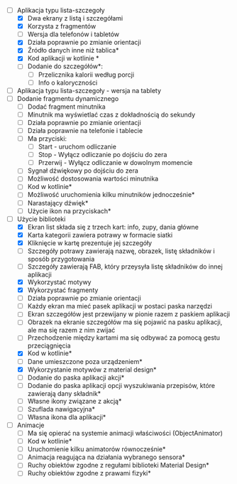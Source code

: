 - [ ] Aplikacja typu lista-szczegoły
    - [x] Dwa ekrany z listą i szczegółami
    - [x] Korzysta z fragmentów
    - [ ] Wersja dla telefonów i tabletów
    - [x] Działa poprawnie po zmianie orientacji
    - [x] Źródło danych inne niż tablica\*
    - [x] Kod aplikacji w kotlinie \*
    - [ ] Dodanie do szczegółów\*:
        - [ ] Przelicznika kalorii według porcji
        - [ ] Info o kaloryczności
- [ ] Aplikacja typu lista-szczegoły - wersja na tablety
- [ ] Dodanie fragmentu dynamicznego
    - [ ] Dodać fragment minutnika
    - [ ] Minutnik ma wyświetlać czas z dokładnością do sekundy
    - [ ] Działa poprawnie po zmianie orientacji
    - [ ] Działa poprawnie na telefonie i tablecie
    - [ ] Ma przyciski:
        - [ ] Start - uruchom odliczanie
        - [ ] Stop - Wyłącz odliczanie po dojściu do zera
        - [ ] Przerwij - Wyłącz odliczanie w dowolnym momencie
    - [ ] Sygnał dźwiękowy po dojściu do zera
    - [ ] Możliwość dostosowania wartości minutnika
    - [ ] Kod w kotlinie\*
    - [ ] Możliwość uruchomienia kilku minutników jednocześnie\*
    - [ ] Narastający dźwięk\*
    - [ ] Użycie ikon na przyciskach\*
- [ ] Użycie biblioteki
    - [x] Ekran list składa się z trzech kart: info, zupy, dania główne
    - [x] Karta kategorii zawiera potrawy w formacie siatki
    - [x] Kliknięcie w kartę prezentuje jej szczegóły
    - [ ] Szczegóły potrawy zawierają nazwę, obrazek, listę składników i sposób przygotowania
    - [ ] Szczegóły zawierają FAB, który przeysyła listę składników do innej aplikacji
    - [x] Wykorzystać motywy
    - [x] Wykorzystać fragmenty
    - [ ] Działa poprawnie po zmianie orientacji
    - [ ] Każdy ekran ma mieć pasek aplikacji w postaci paska narzędzi
    - [ ] Ekran szczegółów jest przewijany w pionie razem z paskiem aplikacji
    - [ ] Obrazek na ekranie szczegółów ma się pojawić na pasku aplikacji, ale ma się razem z nim
      zwijać
    - [ ] Przechodzenie między kartami ma się odbywać za pomocą gestu przeciągnięcia
    - [x] Kod w kotlinie\*
    - [ ] Dane umieszczone poza urządzeniem\*
    - [x] Wykorzystanie motywów z material design\*
    - [ ] Dodanie do paska aplikacji akcji\*
    - [ ] Dodanie do paska aplikacji opcji wyszukiwania przepisów, które zawierają dany składnik\*
    - [ ] Własne ikony związane z akcją\*
    - [ ] Szuflada nawigacyjna\*
    - [ ] Własna ikona dla aplikacji\*
- [ ] Animacje
    - [ ] Ma się opierać na systemie animacji właściwości (ObjectAnimator)
    - [ ] Kod w kotlinie\*
    - [ ] Uruchomienie kilku animatorów równocześnie\*
    - [ ] Animacja reagująca na działania wybranego sensora\*
    - [ ] Ruchy obiektów zgodne z regułami biblioteki Material Design\*
    - [ ] Ruchy obiektów zgodne z prawami fizyki\*